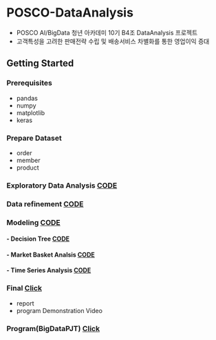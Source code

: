 # POSCO-DataAnalysis  
- POSCO AI/BigData 청년 아카데미 10기 B4조 DataAnalysis 프로젝트
- 고객특성을 고려한 판매전략 수립 및 배송서비스 차별화를 통한 영업이익 증대



## Getting Started

### Prerequisites
- pandas
- numpy
- matplotlib
- keras

### Prepare Dataset
 - order   
 - member  
 - product  


### Exploratory Data Analysis    [CODE](https://github.com/youngbinwoo/POSCO-DataAnalysis/tree/master/Exploratory%20Data%20Analysis)


### Data refinement    [CODE](https://github.com/youngbinwoo/POSCO-DataAnalysis/tree/master/Data%20refinement)


### Modeling    [CODE](https://github.com/youngbinwoo/POSCO-DataAnalysis/tree/master/Modeling)  


#### - Decision Tree    [CODE](https://github.com/youngbinwoo/POSCO-DataAnalysis/tree/master/Modeling/Decision%20Tree)  
#### - Market Basket Analsis    [CODE](https://github.com/youngbinwoo/POSCO-DataAnalysis/tree/master/Modeling/Market%20Basket%20Analsis)    
#### - Time Series Analysis    [CODE](https://github.com/youngbinwoo/POSCO-DataAnalysis/tree/master/Modeling/Time%20Series%20Analysis)   


### Final [Click](https://github.com/youngbinwoo/POSCO-DataAnalysis/tree/master/Final) 
- report  
- program Demonstration Video

### Program(BigDataPJT) [Click](https://github.com/youngbinwoo/POSCO-DataAnalysis/tree/master/Final) 
